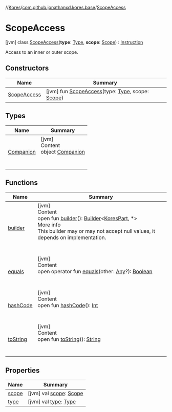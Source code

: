 //[Kores](../../index.md)/[com.github.jonathanxd.kores.base](../index.md)/[ScopeAccess](index.md)



# ScopeAccess  
 [jvm] class [ScopeAccess](index.md)(**type**: [Type](https://docs.oracle.com/javase/8/docs/api/java/lang/reflect/Type.html), **scope**: [Scope](../-scope/index.md)) : [Instruction](../../com.github.jonathanxd.kores/-instruction/index.md)

Access to an inner or outer scope.

   


## Constructors  
  
|  Name|  Summary| 
|---|---|
| <a name="com.github.jonathanxd.kores.base/ScopeAccess/ScopeAccess/#java.lang.reflect.Type#com.github.jonathanxd.kores.base.Scope/PointingToDeclaration/"></a>[ScopeAccess](-scope-access.md)| <a name="com.github.jonathanxd.kores.base/ScopeAccess/ScopeAccess/#java.lang.reflect.Type#com.github.jonathanxd.kores.base.Scope/PointingToDeclaration/"></a> [jvm] fun [ScopeAccess](-scope-access.md)(type: [Type](https://docs.oracle.com/javase/8/docs/api/java/lang/reflect/Type.html), scope: [Scope](../-scope/index.md))   <br>


## Types  
  
|  Name|  Summary| 
|---|---|
| <a name="com.github.jonathanxd.kores.base/ScopeAccess.Companion///PointingToDeclaration/"></a>[Companion](-companion/index.md)| <a name="com.github.jonathanxd.kores.base/ScopeAccess.Companion///PointingToDeclaration/"></a>[jvm]  <br>Content  <br>object [Companion](-companion/index.md)  <br><br><br>


## Functions  
  
|  Name|  Summary| 
|---|---|
| <a name="com.github.jonathanxd.kores/KoresPart/builder/#/PointingToDeclaration/"></a>[builder](../../com.github.jonathanxd.kores/-kores-part/builder.md)| <a name="com.github.jonathanxd.kores/KoresPart/builder/#/PointingToDeclaration/"></a>[jvm]  <br>Content  <br>open fun [builder](../../com.github.jonathanxd.kores/-kores-part/builder.md)(): [Builder](../../com.github.jonathanxd.kores.builder/-builder/index.md)<[KoresPart](../../com.github.jonathanxd.kores/-kores-part/index.md), *>  <br>More info  <br>This builder may or may not accept null values, it depends on implementation.  <br><br><br>
| <a name="kotlin/Any/equals/#kotlin.Any?/PointingToDeclaration/"></a>[equals](../../com.github.jonathanxd.kores.util/-simple-resolver/index.md#%5Bkotlin%2FAny%2Fequals%2F%23kotlin.Any%3F%2FPointingToDeclaration%2F%5D%2FFunctions%2F-427383591)| <a name="kotlin/Any/equals/#kotlin.Any?/PointingToDeclaration/"></a>[jvm]  <br>Content  <br>open operator fun [equals](../../com.github.jonathanxd.kores.util/-simple-resolver/index.md#%5Bkotlin%2FAny%2Fequals%2F%23kotlin.Any%3F%2FPointingToDeclaration%2F%5D%2FFunctions%2F-427383591)(other: [Any](https://kotlinlang.org/api/latest/jvm/stdlib/kotlin/-any/index.html)?): [Boolean](https://kotlinlang.org/api/latest/jvm/stdlib/kotlin/-boolean/index.html)  <br><br><br>
| <a name="kotlin/Any/hashCode/#/PointingToDeclaration/"></a>[hashCode](../../com.github.jonathanxd.kores.util/-simple-resolver/index.md#%5Bkotlin%2FAny%2FhashCode%2F%23%2FPointingToDeclaration%2F%5D%2FFunctions%2F-427383591)| <a name="kotlin/Any/hashCode/#/PointingToDeclaration/"></a>[jvm]  <br>Content  <br>open fun [hashCode](../../com.github.jonathanxd.kores.util/-simple-resolver/index.md#%5Bkotlin%2FAny%2FhashCode%2F%23%2FPointingToDeclaration%2F%5D%2FFunctions%2F-427383591)(): [Int](https://kotlinlang.org/api/latest/jvm/stdlib/kotlin/-int/index.html)  <br><br><br>
| <a name="kotlin/Any/toString/#/PointingToDeclaration/"></a>[toString](../../com.github.jonathanxd.kores.util/-simple-resolver/index.md#%5Bkotlin%2FAny%2FtoString%2F%23%2FPointingToDeclaration%2F%5D%2FFunctions%2F-427383591)| <a name="kotlin/Any/toString/#/PointingToDeclaration/"></a>[jvm]  <br>Content  <br>open fun [toString](../../com.github.jonathanxd.kores.util/-simple-resolver/index.md#%5Bkotlin%2FAny%2FtoString%2F%23%2FPointingToDeclaration%2F%5D%2FFunctions%2F-427383591)(): [String](https://kotlinlang.org/api/latest/jvm/stdlib/kotlin/-string/index.html)  <br><br><br>


## Properties  
  
|  Name|  Summary| 
|---|---|
| <a name="com.github.jonathanxd.kores.base/ScopeAccess/scope/#/PointingToDeclaration/"></a>[scope](scope.md)| <a name="com.github.jonathanxd.kores.base/ScopeAccess/scope/#/PointingToDeclaration/"></a> [jvm] val [scope](scope.md): [Scope](../-scope/index.md)   <br>
| <a name="com.github.jonathanxd.kores.base/ScopeAccess/type/#/PointingToDeclaration/"></a>[type](type.md)| <a name="com.github.jonathanxd.kores.base/ScopeAccess/type/#/PointingToDeclaration/"></a> [jvm] val [type](type.md): [Type](https://docs.oracle.com/javase/8/docs/api/java/lang/reflect/Type.html)   <br>


